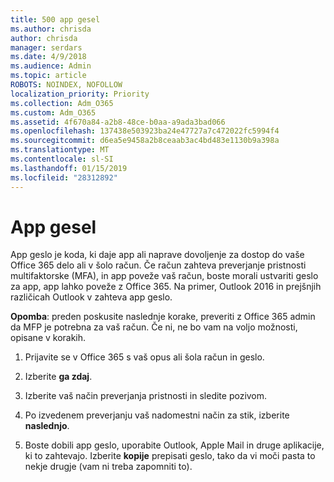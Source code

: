 ```yaml
---
title: 500 app gesel
ms.author: chrisda
author: chrisda
manager: serdars
ms.date: 4/9/2018
ms.audience: Admin
ms.topic: article
ROBOTS: NOINDEX, NOFOLLOW
localization_priority: Priority
ms.collection: Adm_O365
ms.custom: Adm_O365
ms.assetid: 4f670a84-a2b8-48ce-b0aa-a9ada3bad066
ms.openlocfilehash: 137438e503923ba24e47727a7c472022fc5994f4
ms.sourcegitcommit: d6ea5e9458a2b8ceaab3ac4bd483e1130b9a398a
ms.translationtype: MT
ms.contentlocale: sl-SI
ms.lasthandoff: 01/15/2019
ms.locfileid: "28312892"
---
```

# <a name="app-passwords"></a>App gesel

App geslo je koda, ki daje app ali naprave dovoljenje za dostop do vaše Office 365 delo ali v šolo račun. Če račun zahteva preverjanje pristnosti multifaktorske (MFA), in app poveže vaš račun, boste morali ustvariti geslo za app, app lahko poveže z Office 365. Na primer, Outlook 2016 in prejšnjih različicah Outlook v zahteva app geslo.
  
 **Opomba**: preden poskusite naslednje korake, preveriti z Office 365 admin da MFP je potrebna za vaš račun. Če ni, ne bo vam na voljo možnosti, opisane v korakih.
  
1. Prijavite se v Office 365 s vaš opus ali šola račun in geslo.
    
2. Izberite **ga zdaj**.
    
3. Izberite vaš način preverjanja pristnosti in sledite pozivom.
    
4. Po izvedenem preverjanju vaš nadomestni način za stik, izberite **naslednjo**.
    
5. Boste dobili app geslo, uporabite Outlook, Apple Mail in druge aplikacije, ki to zahtevajo. Izberite **kopije** prepisati geslo, tako da vi moči pasta to nekje drugje (vam ni treba zapomniti to). 
    

